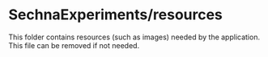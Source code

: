 # SechnaExperiments/resources

This folder contains resources (such as images) needed by the application. This file can
be removed if not needed.
